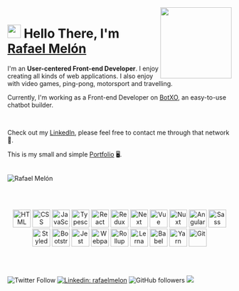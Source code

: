 <img align="right" src="https://netbramha.com/wp-content/uploads/2016/12/senior-front-end-developer-openings.gif" height="160px" width="auto">

<h1 align="left"><img src="https://raw.githubusercontent.com/sidbelbase/sidbelbase/master/wave.gif" width="30px"><strong> Hello There, I'm <a href="https://www.linkedin.com/in/rafaelmelon/">Rafael Melón</a></strong>
</h1>



I'm an <strong> User-centered Front-end Developer</strong>. I enjoy creating all kinds of web applications. I also enjoy with video games, ping-pong, motorsport and travelling.

Currently, I'm working as a Front-end Developer on [BotXO](https://www.botxo.ai/), an easy-to-use chatbot builder.

<br>

Check out my [LinkedIn](https://www.linkedin.com/in/rafaelmelon/), please feel free to contact me through that network 💬.

This is my small and simple [Portfolio](https://www.rafaelmelon.com/) :desktop_computer:.

<br>

<div>
<img align="center" src='https://github-readme-stats.vercel.app/api?username=rafaelmelon' alt='Rafael Melón's github stats'>
</div>

<br><br>

<p align="center">
  <span align="center" class="d-flex">
    <img title="HTML" alt="HTML" height=40 src="https://www.w3.org/html/logo/downloads/HTML5_Badge_256.png">
    <img title="CSS" alt="CSS" height=40
      src="https://www.kindpng.com/picc/m/464-4640184_css3-png-download-css-icon-transparent-png.png">
    <img title="JavaScript" alt="JavaScript" height=40
      src="https://upload.wikimedia.org/wikipedia/commons/thumb/9/99/Unofficial_JavaScript_logo_2.svg/600px-Unofficial_JavaScript_logo_2.svg.png">
      <img title="Typescript" alt="Typescript" height=40
      src="https://gustavodohara.com/blogangular/wp-content/uploads/2018/08/typescript-150x150.png">
    <img title="React" alt="React" height=40 src="https://cdn.worldvectorlogo.com/logos/react.svg">
    <img title="Redux" alt="Redux" height=40 src="https://seeklogo.com/images/R/redux-logo-9CA6836C12-seeklogo.com.png">
    <img title="Next" alt="Next" height=40 src="https://upload.wikimedia.org/wikipedia/commons/thumb/8/8e/Nextjs-logo.svg/1200px-Nextjs-logo.svg.png">
    <img title="Vue" alt="Vue" height=40 src="https://upload.wikimedia.org/wikipedia/commons/9/95/Vue.js_Logo_2.svg">
    <img title="Nuxt" alt="Nuxt" height=40 src="https://camo.githubusercontent.com/49c42d378786095b27eaf4d9b5241612b03abd30705a919aa2aa0efdc5e9d907/68747470733a2f2f6e7578746a732e6f72672f6d6574615f3430302e706e67">
    <img title="Angular" alt="Angular" height=40 src="https://upload.wikimedia.org/wikipedia/commons/thumb/c/cf/Angular_full_color_logo.svg/1920px-Angular_full_color_logo.svg.png">
    <img title="Sass" alt="Sass" height=40 src="https://sass-lang.com/assets/img/styleguide/color-1c4aab2b.png">
    <img title="StyledComponents" alt="StyledComponents" height=40 src="https://raw.githubusercontent.com/styled-components/brand/master/styled-components.png">
    <img title="Bootstrap" alt="Bootstrap" height=40
      src="https://upload.wikimedia.org/wikipedia/commons/thumb/b/b2/Bootstrap_logo.svg/480px-Bootstrap_logo.svg.png">
    <img title="Jest" alt="Jest" height=40 src="https://jestjs.io/img/jest-card-run.svg">
    <img title="Webpack" alt="Webpack" height=40 src="https://seeklogo.com/images/W/webpack-logo-9E66EE203A-seeklogo.com.png">
    <img title="Rollup" alt="Rollup" height=40 src="https://pbs.twimg.com/profile_images/900341719945924613/zE8RTn9E_400x400.jpg">
    <img title="Lerna" alt="Lerna" height=40 src="https://miro.medium.com/max/480/1*obV0EGRGtftMYtM4_DTTQA.png">
    <img title="Babel" alt="Babel" height=40 src="https://raw.githubusercontent.com/babel/logo/master/babel.png">
    <img title="Yarn" alt="Yarn" height=40 src="https://p1.hiclipart.com/preview/1012/797/240/javascript-logo-npm-package-manager-nodejs-installation-yarn-github-bower-png-clipart.jpg">
    <img title="Git" alt="Git" height=40 src="https://git-scm.com/images/logos/downloads/Git-Icon-1788C.png">
  </span>
</p>
<br><br>

![Twitter Follow](https://img.shields.io/twitter/follow/zitronensaure?label=Follow)
[![Linkedin: rafaelmelon](https://img.shields.io/badge/-rafaelmelon-blue?style=flat-square&logo=Linkedin&logoColor=white&link=https://www.linkedin.com/in/rafaelmelon/)](https://www.linkedin.com/in/rafaelmelon/)
![GitHub followers](https://img.shields.io/github/followers/rafaelmelon?label=Follow&style=social)
![](https://visitor-badge.glitch.me/badge?page_id=rafaelmelon.rafaelmelon)
